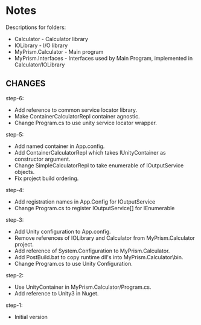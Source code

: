 Notes
=====

Descriptions for folders:
* Calculator - Calculator library
* IOLibrary - I/O library
* MyPrism.Calculator - Main program
* MyPrism.Interfaces - Interfaces used by Main Program, implemented in Calculator/IOLibrary

CHANGES
-------

step-6:
* Add reference to common service locator library.
* Make ContainerCalculatorRepl container agnostic.
* Change Program.cs to use unity service locator wrapper.

step-5:
* Add named container in App.config.
* Add ContainerCalculatorRepl which takes IUnityContainer as constructor argument.
* Change SimpleCalculatorRepl to take enumerable of IOutputService objects.
* Fix project build ordering.

step-4:
* Add registration names in App.Config for IOutputService
* Change Program.cs to register IOutputService[] for IEnumerable<IOutputService>

step-3:
* Add Unity configuration to App.config.
* Remove references of IOLibrary and Calculator from MyPrism.Calculator project.
* Add reference of System.Configuration to MyPrism.Calculator.
* Add PostBuild.bat to copy runtime dll's into MyPrism.Calculator\bin.
* Change Program.cs to use Unity Configuration.

step-2: 
* Use UnityContainer in MyPrism.Calculator/Program.cs.
* Add reference to Unity3 in Nuget.

step-1: 
* Initial version


